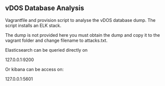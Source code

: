 vDOS Database Analysis
----------------------

Vagrantfile and provision script to analyse the vDOS database dump.
The script installs an ELK stack.

The dump is not provided here you must obtain the dump and copy it to the vagrant folder and change filename to attacks.txt.

Elasticsearch can be queried directly on

127.0.0.1:9200

Or kibana can be access on:

127.0.0.1:5601

